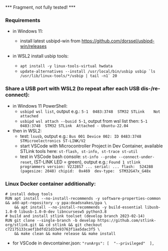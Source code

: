 *** Fragment, not fully tested! ***
### Requirements
- in Windows 11:
  * install latest usbipd-win from https://github.com/dorssel/usbipd-win/releases

- in WSL2 install usbip tools:
  * ``apt install -y linux-tools-virtual hwdata``
  * ``update-alternatives --install /usr/local/bin/usbip usbip `ls /usr/lib/linux-tools/*/usbip | tail -n1` 20``

### Share a USB port with WSL2 (to repeat after each USB dis-/re-connect):
- in Windows 11 PowerShell:
  * ``usbipd wsl list``, output e.g.: ``5-1  0483:3748  STM32 STLink    Not attached``
  * ``usbipd wsl attach --busid 5-1``, output from wsl list then: ``5-1  0483:3748  STM32 STLink  Attached - Ubuntu-22.04``
- then in WSL2:
  * test: ``lsusb``, output e.g.: ``Bus 001 Device 002: ID 0483:3748 STMicroelectronics ST-LINK/V2``
  * start VSCode with Microcontroller Project in Dev Container, available STLink tools here: ``st-flash, st-info, st-trace st-util``
  * test in VSCode bash console: ``st-info --probe --connect-under-reset``, (ST-LINK LED = green), output e.g.: ``Found 1 stlink programmers version: V2J28S7 ... serial: ... flash:  524288 (pagesize: 2048) chipid:  0x469  dev-type:  STM32G47x_G48x``

### Linux Docker container additionally:
````
# install debug tools
RUN apt install --no-install-recommends -y software-properties-common && add-apt-repository -y ppa:deadsnakes/ppa \
    && apt install --no-install-recommends -y build-essential libusb-1.0-0 libusb-1.0-0-dev libncursesw5 python3.8
# build and install stlink toolset (develop branch 2023-02-14)
RUN git clone --single-branch -b develop https://github.com/stlink-org/stlink.git && cd stlink && git checkout c72175133caef1bdfd21d33e93763f1aa5dac3f5 \
    && make clean && make release && make install
````

- for VSCode in devcontainer.json: `` "runArgs": [  "--privileged"  ], ``
